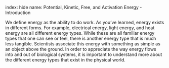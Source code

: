index: hide
name: Potential, Kinetic, Free, and Activation Energy - Introduction

We define energy as the ability to do work. As you’ve learned, energy exists in different forms. For example, electrical energy, light energy, and heat energy are all different energy types. While these are all familiar energy types that one can see or feel, there is another energy type that is much less tangible. Scientists associate this energy with something as simple as an object above the ground. In order to appreciate the way energy flows into and out of biological systems, it is important to understand more about the different energy types that exist in the physical world.
